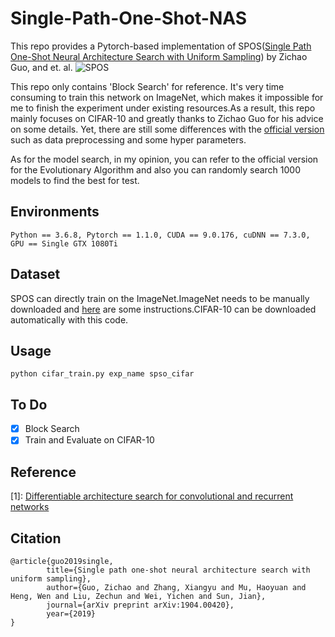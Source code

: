 # Single-Path-One-Shot-NAS
This repo provides a Pytorch-based implementation of SPOS([Single Path One-Shot Neural Architecture Search with Uniform 
Sampling](https://arxiv.org/abs/1904.00420))  by Zichao Guo, and et. al.
![SPOS](https://github.com/ShunLu91/Single-Path-One-Shot-NAS/blob/master/img/SPOS.jpg)

This repo only contains 'Block Search' for reference. It's very time consuming to train this network on ImageNet, which
makes it impossible for me to finish the experiment under existing resources.As a result, this repo mainly focuses on 
CIFAR-10 and greatly thanks to Zichao Guo for his advice on some details.
Yet, there are still some differences with the [official version](https://github.com/megvii-model/SinglePathOneShot) 
such as data preprocessing and some hyper parameters.

As for the model search, in my opinion, you can refer to the official version for the Evolutionary Algorithm and also 
you can randomly search 1000 models to find the best for test.

## Environments    
```
Python == 3.6.8, Pytorch == 1.1.0, CUDA == 9.0.176, cuDNN == 7.3.0, GPU == Single GTX 1080Ti 
```

## Dataset   
SPOS can directly train on the ImageNet.ImageNet needs to be manually downloaded and 
[here](https://github.com/pytorch/examples/tree/master/imagenet) are some instructions.CIFAR-10 can be downloaded 
automatically with this code.  
         
## Usage
```
python cifar_train.py exp_name spso_cifar
```

## To Do
- [x] Block Search
- [x] Train and Evaluate on CIFAR-10

## Reference
[1]: [Differentiable architecture search for convolutional and recurrent networks](https://github.com/quark0/darts)
             
## Citation
```
@article{guo2019single,
        title={Single path one-shot neural architecture search with uniform sampling},
        author={Guo, Zichao and Zhang, Xiangyu and Mu, Haoyuan and Heng, Wen and Liu, Zechun and Wei, Yichen and Sun, Jian},
        journal={arXiv preprint arXiv:1904.00420},
        year={2019}
}
```
